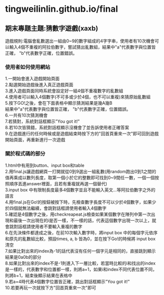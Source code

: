 # tingweilinlin.github.io/final
## 期末專題主題:猜數字遊戲(xaxb)
遊戲規則:電腦會亂數選出一組由0~9的數字組成的4字字串，使用者有10次機會可以輸入4個不重複的阿拉伯數字，嘗試猜出亂數組，結果中"a"代表數字與位置皆正確， "b"代表數字正確，位置錯誤。
### 使用者如何使用網站
1.一開始會進入遊戲開始頁面  
2.點選開始遊戲後進入真正遊戲頁面  
3.進入遊戲頁面同時系統會設定好一組4個不重複數字的亂數組  
4.使用者可以輸入4個數字(不可多或少於4個，也不可以重複)來猜原始亂數組  
5.按下GO!之後，會在下面表格中顯示猜測結果是幾A幾B  
  結果中"a"代表數字與位置皆正確， "b"代表數字正確，位置錯誤。  
6.一共有10次猜測機會  
7.若猜對，系統對話框顯示"You got it!"  
8.若10次皆猜錯，系統對話框顯示沒機會了並告訴使用者正確答案  
9.在遊戲進行的任何時候或是遊戲結束時按下方的"回首頁重來一次"即可回到遊戲開始頁面，再重新進行一次遊戲  
  
### 關於程式碼的部分
1.html中有用到button、input box和table  
2.用final.js讓遊戲網頁一打開就從0到9選出一組亂數(用random跑出0到1之間的值再乘成以數列長度，取第一個小於它的整數即可找到0~9間任一數，一個一個按照順序丟進answer裡面，且若有重複就再選一個替代)  
3.input box 中有限制長度最多4個數字並且不能輸入英文...等阿拉伯數字之外的語言  
4.用final.js在Go!的按鈕被按下時，先檢查數字長度不可以少於4個數字，如果少於四個就無法繼續，會跳對話框請使用者輸入4個數字  
5.確認是4個數字之後，用checkreapeat.js檢查如果某個數字在陣列中第一次出現和最後一次出現在的i是否一樣，不一樣的話，代表這個數字出現一次以上，就會跳對話框請使用者不要輸入重複的數字  
6.在先決條件都達成之後，在前10次輸入數字時，將input box 中的每個字元依序和原先的亂數組比較，預設times, a, b 皆為0，並在按下Go!的時候將 input box 清空  
7.如果比對出來的index為-1的話代表沒有任何一個字元是相同的，直接跳到顯示結果是0a0b的部分  
8.如果比對出來的index不是-1則進入下一層比較，若當時比較的i和找出的index是一樣的，代表數字和位置都一樣，則將a+1，如果i和index不同代表位置不同，則將b+1，結束後顯示結果在表格中  
9.若a=4時代表4個數字位置皆正確，跳出對話框顯示"You got it!"  
10.若要再玩一次就按下方"回首頁重來一次"即可
